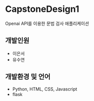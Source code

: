 # CapstoneDesign1
Openai API를 이용한 문법 검사 애플리케이션

## 개발인원
- 이은서
- 유수연

## 개발환경 및 언어
- Python, HTML, CSS, Javascript
- flask

